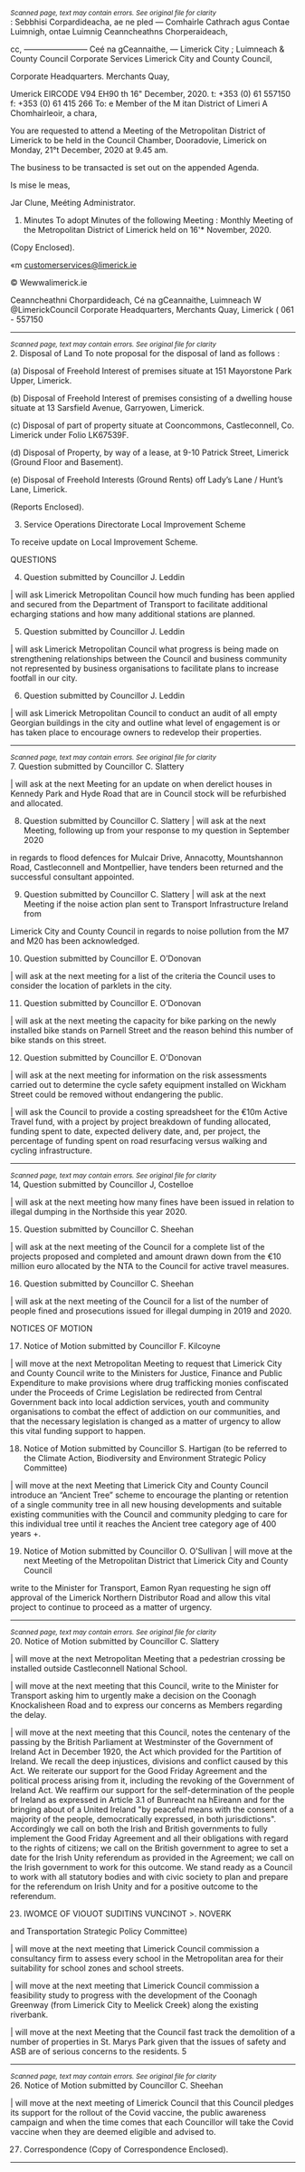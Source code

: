 *<small>Scanned page, text may contain errors. See original file for clarity</small>*  
: Sebbhisi Corpardideacha,
ae ne pled — Comhairle Cathrach agus Contae Luimnigh,
ontae Luimnig Ceanncheathns Chorperaideach,

cc, ———————— Ceé na gCeannaithe,
— Limerick City ; Luimneach
& County Council
Corporate Services
Limerick City and County Council,

Corporate Headquarters.
Merchants Quay,

Umerick
EIRCODE V94 EH90
th
16" December, 2020. t: +353 (0) 61 557150
f: +353 (0) 61 415 266
To: e Member of the M itan District of Limeri
A Chomhairleoir, a chara,

You are requested to attend a Meeting of the Metropolitan District of Limerick to be held in the
Council Chamber, Dooradovie, Limerick on Monday, 21°t December, 2020 at 9.45 am.

The business to be transacted is set out on the appended Agenda.

Is mise le meas,

Jar Clune,
Meéting Administrator.

1. Minutes
To adopt Minutes of the following Meeting :
Monthly Meeting of the Metropolitan District of Limerick held on 16'* November, 2020.

(Copy Enclosed).

«m customerservices@limerick.ie

© Wewwalimerick.ie

Ceanncheathni Chorpardideach, Cé na gCeannaithe, Luimneach W @LimerickCouncil
Corporate Headquarters, Merchants Quay, Limerick ( 061 - 557150

---
*<small>Scanned page, text may contain errors. See original file for clarity</small>*  
2. Disposal of Land
To note proposal for the disposal of land as follows :

(a) Disposal of Freehold Interest of premises situate at 151 Mayorstone Park Upper, Limerick.

(b) Disposal of Freehold Interest of premises consisting of a dwelling house situate at 13 Sarsfield
Avenue, Garryowen, Limerick.

(c) Disposal of part of property situate at Cooncommons, Castleconnell, Co. Limerick under Folio
LK67539F.

(d) Disposal of Property, by way of a lease, at 9-10 Patrick Street, Limerick (Ground Floor and
Basement).

(e) Disposal of Freehold Interests (Ground Rents) off Lady’s Lane / Hunt’s Lane, Limerick.

(Reports Enclosed).

3. Service Operations Directorate
Local Improvement Scheme

To receive update on Local Improvement Scheme.

QUESTIONS

4. Question submitted by Councillor J. Leddin

| will ask Limerick Metropolitan Council how much funding has been applied and secured from the
Department of Transport to facilitate additional echarging stations and how many additional
stations are planned.

5. Question submitted by Councillor J. Leddin

| will ask Limerick Metropolitan Council what progress is being made on strengthening relationships
between the Council and business community not represented by business organisations to
facilitate plans to increase footfall in our city.

6. Question submitted by Councillor J. Leddin

| will ask Limerick Metropolitan Council to conduct an audit of all empty Georgian buildings in the
city and outline what level of engagement is or has taken place to encourage owners to redevelop
their properties.

---
*<small>Scanned page, text may contain errors. See original file for clarity</small>*  
7. Question submitted by Councillor C. Slattery

| will ask at the next Meeting for an update on when derelict houses in Kennedy Park and Hyde Road
that are in Council stock will be refurbished and allocated.

8. Question submitted by Councillor C. Slattery
| will ask at the next Meeting, following up from your response to my question in September 2020

in regards to flood defences for Mulcair Drive, Annacotty, Mountshannon Road, Castleconnell and
Montpellier, have tenders been returned and the successful consultant appointed.

9. Question submitted by Councillor C. Slattery
| will ask at the next Meeting if the noise action plan sent to Transport Infrastructure Ireland from

Limerick City and County Council in regards to noise pollution from the M7 and M20 has been
acknowledged.

10. Question submitted by Councillor E. O’Donovan

| will ask at the next meeting for a list of the criteria the Council uses to consider the location of
parklets in the city.

11. Question submitted by Councillor E. O’Donovan

| will ask at the next meeting the capacity for bike parking on the newly installed bike stands on
Parnell Street and the reason behind this number of bike stands on this street.

12. Question submitted by Councillor E. O'Donovan

| will ask at the next meeting for information on the risk assessments carried out to determine the
cycle safety equipment installed on Wickham Street could be removed without endangering the
public.

| will ask the Council to provide a costing spreadsheet for the €10m Active Travel fund, with a project
by project breakdown of funding allocated, funding spent to date, expected delivery date, and, per
project, the percentage of funding spent on road resurfacing versus walking and cycling
infrastructure.

---
*<small>Scanned page, text may contain errors. See original file for clarity</small>*  
14, Question submitted by Councillor J, Costelloe

| will ask at the next meeting how many fines have been issued in relation to illegal dumping in the
Northside this year 2020.

15. Question submitted by Councillor C. Sheehan

| will ask at the next meeting of the Council for a complete list of the projects proposed and
completed and amount drawn down from the €10 million euro allocated by the NTA to the Council
for active travel measures.

16. Question submitted by Councillor C. Sheehan

| will ask at the next meeting of the Council for a list of the number of people fined and prosecutions
issued for illegal dumping in 2019 and 2020.

NOTICES OF MOTION

17. Notice of Motion submitted by Councillor F. Kilcoyne

| will move at the next Metropolitan Meeting to request that Limerick City and County Council write
to the Ministers for Justice, Finance and Public Expenditure to make provisions where drug
trafficking monies confiscated under the Proceeds of Crime Legislation be redirected from Central
Government back into local addiction services, youth and community organisations to combat the
effect of addiction on our communities, and that the necessary legislation is changed as a matter of
urgency to allow this vital funding support to happen.

18. Notice of Motion submitted by Councillor S. Hartigan (to be referred to the Climate Action,
Biodiversity and Environment Strategic Policy Committee)

| will move at the next Meeting that Limerick City and County Council introduce an “Ancient Tree”
scheme to encourage the planting or retention of a single community tree in all new housing
developments and suitable existing communities with the Council and community pledging to care
for this individual tree until it reaches the Ancient tree category age of 400 years +.

19. Notice of Motion submitted by Councillor O. O'Sullivan
| will move at the next Meeting of the Metropolitan District that Limerick City and County Council

write to the Minister for Transport, Eamon Ryan requesting he sign off approval of the Limerick
Northern Distributor Road and allow this vital project to continue to proceed as a matter of urgency.

---
*<small>Scanned page, text may contain errors. See original file for clarity</small>*  
20. Notice of Motion submitted by Councillor C. Slattery

| will move at the next Metropolitan Meeting that a pedestrian crossing be installed outside
Castleconnell National School.

| will move at the next meeting that this Council, write to the Minister for Transport asking him to
urgently make a decision on the Coonagh Knockalisheen Road and to express our concerns as
Members regarding the delay.

| will move at the next meeting that this Council, notes the centenary of the passing by the British
Parliament at Westminster of the Government of Ireland Act in December 1920, the Act which
provided for the Partition of Ireland. We recall the deep injustices, divisions and conflict caused by
this Act. We reiterate our support for the Good Friday Agreement and the political process arising
from it, including the revoking of the Government of Ireland Act. We reaffirm our support for the
self-determination of the people of Ireland as expressed in Article 3.1 of Bunreacht na hEireann and
for the bringing about of a United Ireland "by peaceful means with the consent of a majority of the
people, democratically expressed, in both jurisdictions". Accordingly we call on both the Irish and
British governments to fully implement the Good Friday Agreement and all their obligations with
regard to the rights of citizens; we call on the British government to agree to set a date for the Irish
Unity referendum as provided in the Agreement; we call on the Irish government to work for this
outcome. We stand ready as a Council to work with all statutory bodies and with civic society to
plan and prepare for the referendum on Irish Unity and for a positive outcome to the referendum.

23. IWOMCE OF VIOUOT SUDITINS VUNCINOT >. NOVERK

and Transportation Strategic Policy Committee)

| will move at the next meeting that Limerick Council commission a consultancy firm to assess every
school in the Metropolitan area for their suitability for school zones and school streets.

| will move at the next meeting that Limerick Council commission a feasibility study to progress with
the development of the Coonagh Greenway (from Limerick City to Meelick Creek) along the existing
riverbank.

| will move at the next Meeting that the Council fast track the demolition of a number of properties
in St. Marys Park given that the issues of safety and ASB are of serious concerns to the residents.
5

---
*<small>Scanned page, text may contain errors. See original file for clarity</small>*  
26. Notice of Motion submitted by Councillor C. Sheehan

| will move at the next meeting of Limerick Council that this Council pledges its support for the
rollout of the Covid vaccine, the public awareness campaign and when the time comes that each
Councillor will take the Covid vaccine when they are deemed eligible and advised to.

27. Correspondence
(Copy of Correspondence Enclosed).

---
